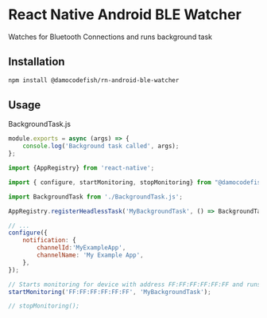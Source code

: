 # React Native Android BLE Watcher

Watches for Bluetooth Connections and runs background task

## Installation

```sh
npm install @damocodefish/rn-android-ble-watcher
```

## Usage

BackgroundTask.js
```js
module.exports = async (args) => {
    console.log('Background task called', args);
};
```


```js
import {AppRegistry} from 'react-native';

import { configure, startMonitoring, stopMonitoring} from "@damocodefish/rn-android-ble-watcher";

import BackgroundTask from './BackgroundTask.js';

AppRegistry.registerHeadlessTask('MyBackgroundTask', () => BackgroundTask);

// ...
configure({
    notification: {
        channelId:'MyExampleApp',
        channelName: 'My Example App',
    },
});

// Starts monitoring for device with address FF:FF:FF:FF:FF:FF and runs MyBackgroundTask
startMonitoring('FF:FF:FF:FF:FF:FF', 'MyBackgroundTask');

// stopMonitoring();

```

